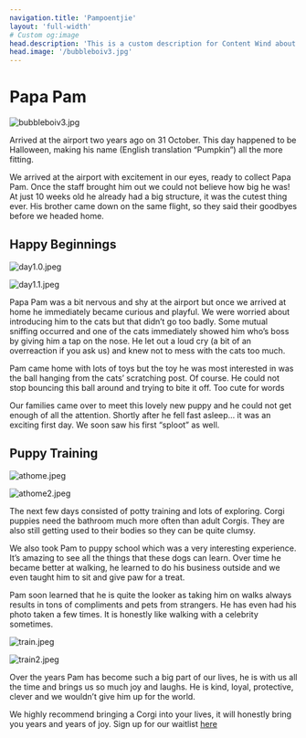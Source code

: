 ```yaml
---
navigation.title: 'Pampoentjie'
layout: 'full-width'
# Custom og:image
head.description: 'This is a custom description for Content Wind about page.'
head.image: '/bubbleboiv3.jpg'
---
```

# Papa Pam
![bubbleboiv3.jpg](/bubbleboiv3.jpg)

Arrived at the airport two years ago on 31 October. This day happened to be Halloween, making his name (English translation “Pumpkin”) all the more fitting.

We arrived at the airport with excitement in our eyes, ready to collect Papa Pam. Once the staff brought him out we could not believe how big he was! At just 10 weeks old he already had a big structure, it was the cutest thing ever. His brother came down on the same flight, so they said their goodbyes before we headed home.

## Happy Beginnings
![day1.0.jpeg](/day1.0.jpeg)

![day1.1.jpeg](/day1.1.jpeg)

Papa Pam was a bit nervous and shy at the airport but once we arrived at home he immediately became curious and playful. We were worried about introducing him to the cats but that didn’t go too badly. Some mutual sniffing occurred and one of the cats immediately showed him who’s boss by giving him a tap on the nose. He let out a loud cry (a bit of an overreaction if you ask us) and knew not to mess with the cats too much.

Pam came home with lots of toys but the toy he was most interested in was the ball hanging from the cats’ scratching post. Of course. He could not stop bouncing this ball around and trying to bite it off. Too cute for words

Our families came over to meet this lovely new puppy and he could not get enough of all the attention. Shortly after he fell fast asleep… it was an exciting first day. We soon saw his first “sploot” as well.

## Puppy Training
![athome.jpeg](/athome.jpeg)

![athome2.jpeg](/athome2.jpeg)

The next few days consisted of potty training and lots of exploring. Corgi puppies need the bathroom much more often than adult Corgis. They are also still getting used to their bodies so they can be quite clumsy.

We also took Pam to puppy school which was a very interesting experience. It’s amazing to see all the things that these dogs can learn. Over time he became better at walking, he learned to do his business outside and we even taught him to sit and give paw for a treat.

Pam soon learned that he is quite the looker as taking him on walks always results in tons of compliments and pets from strangers. He has even had his photo taken a few times. It is honestly like walking with a celebrity sometimes.

![train.jpeg](/train.jpeg)

![train2.jpeg](/train2.jpeg)

Over the years Pam has become such a big part of our lives, he is with us all the time and brings us so much joy and laughs. He is kind, loyal, protective, clever and we wouldn’t give him up for the world.

We highly recommend bringing a Corgi into your lives, it will honestly bring you years and years of joy. Sign up for our waitlist [here](/waiting-list)